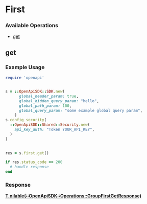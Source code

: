 # First


### Available Operations

* [get](#get)

## get

### Example Usage

```ruby
require 'openapi'


s = ::OpenApiSDK::SDK.new(
      global_header_param: true,
      global_hidden_query_param: "hello",
      global_path_param: 100,
      global_query_param: "some example global query param",
    )
s.config_security(
  ::OpenApiSDK::Shared::Security.new(
    api_key_auth: "Token YOUR_API_KEY",
  )
)

    
res = s.first.get()

if res.status_code == 200
  # handle response
end

```




### Response

**[T.nilable(::OpenApiSDK::Operations::GroupFirstGetResponse)](../../models/operations/groupfirstgetresponse.md)**

